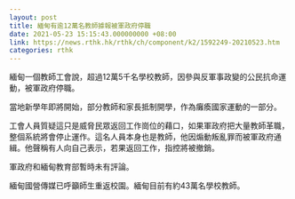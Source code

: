 ```yaml
---
layout: post
title: 緬甸有逾12萬名教師據報被軍政府停職
date: 2021-05-23 15:15:43.000000000 +08:00
link: https://news.rthk.hk/rthk/ch/component/k2/1592249-20210523.htm
categories: rthk
---
```


緬甸一個教師工會說，超過12萬5千名學校教師，因參與反軍事政變的公民抗命運動，被軍政府停職。

當地新學年即將開始，部分教師和家長抵制開學，作為癱瘓國家運動的一部分。

工會人員質疑這只是威脅民眾返回工作崗位的藉口，如果軍政府把大量教師革職，整個系統將會停止運作。這名人員本身也是教師，他因煽動叛亂罪而被軍政府通緝。他聲稱有人向自己表示，若果返回工作，指控將被撤銷。

軍政府和緬甸教育部暫時未有評論。

緬甸國營傳媒已呼籲師生重返校園。緬甸目前有約43萬名學校教師。

